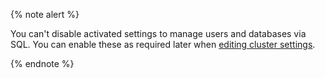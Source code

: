 {% note alert %}

You can't disable activated settings to manage users and databases via SQL. You can enable these as required later when [editing cluster settings](../../../managed-clickhouse/operations/update.md#SQL-management).

{% endnote %}
